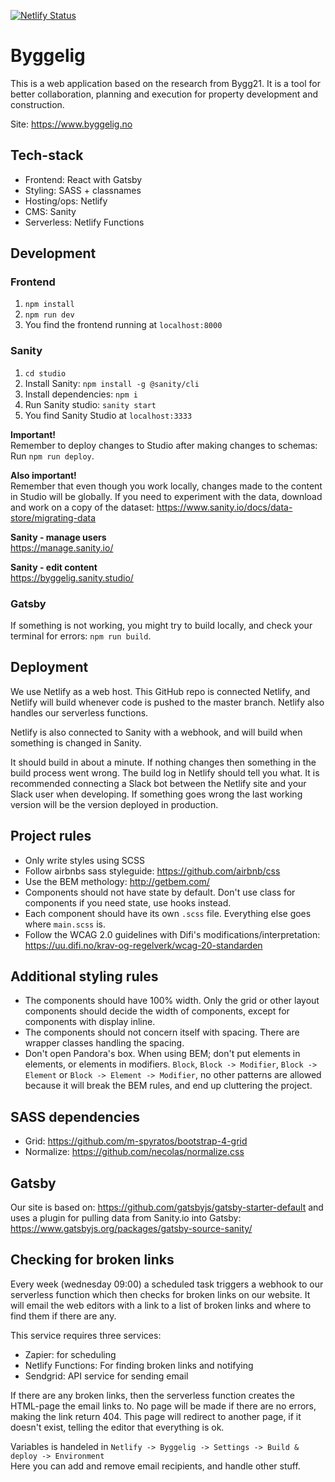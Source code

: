 [![Netlify Status](https://api.netlify.com/api/v1/badges/9c9c731f-0838-48e5-8380-4eb3137cd655/deploy-status)](https://app.netlify.com/sites/byggelig/deploys)

# Byggelig

This is a web application based on the research from Bygg21. It is a tool for better collaboration, planning and execution for property development and construction.

Site: https://www.byggelig.no

## Tech-stack

- Frontend: React with Gatsby
- Styling: SASS + classnames
- Hosting/ops: Netlify
- CMS: Sanity
- Serverless: Netlify Functions

## Development

### Frontend

1. `npm install`
2. `npm run dev`
3. You find the frontend running at `localhost:8000`

### Sanity

1. `cd studio`
2. Install Sanity: `npm install -g @sanity/cli`
3. Install dependencies: `npm i`
4. Run Sanity studio: `sanity start`
5. You find Sanity Studio at `localhost:3333`

**Important!**<br>
Remember to deploy changes to Studio after making changes to schemas: Run `npm run deploy`.

**Also important!**<br>
Remember that even though you work locally, changes made to the content in Studio will be globally. If you need to experiment with the data, download and work on a copy of the dataset: https://www.sanity.io/docs/data-store/migrating-data

**Sanity - manage users**<br>
https://manage.sanity.io/

**Sanity - edit content**<br>
https://byggelig.sanity.studio/

### Gatsby

If something is not working, you might try to build locally, and check your terminal for errors: `npm run build`.

## Deployment

We use Netlify as a web host. This GitHub repo is connected Netlify, and Netlify will build whenever code is pushed to the master branch. Netlify also handles our serverless functions.

Netlify is also connected to Sanity with a webhook, and will build when something is changed in Sanity.

It should build in about a minute. If nothing changes then something in the build process went wrong. The build log in Netlify should tell you what. It is recommended connecting a Slack bot between the Netlify site and your Slack user when developing. If something goes wrong the last working version will be the version deployed in production.

## Project rules

- Only write styles using SCSS
- Follow airbnbs sass styleguide: https://github.com/airbnb/css
- Use the BEM methology: http://getbem.com/
- Components should not have state by default. Don't use class for components if you need state, use hooks instead.
- Each component should have its own `.scss` file. Everything else goes where `main.scss` is.
- Follow the WCAG 2.0 guidelines with Difi's modifications/interpretation: https://uu.difi.no/krav-og-regelverk/wcag-20-standarden

## Additional styling rules

- The components should have 100% width. Only the grid or other layout components should decide the width of components, except for components with display inline.
- The components should not concern itself with spacing. There are wrapper classes handling the spacing.
- Don't open Pandora's box. When using BEM; don't put elements in elements, or elements in modifiers. `Block`, `Block -> Modifier`, `Block -> Element` or `Block -> Element -> Modifier`, no other patterns are allowed because it will break the BEM rules, and end up cluttering the project.

## SASS dependencies

- Grid: https://github.com/m-spyratos/bootstrap-4-grid
- Normalize: https://github.com/necolas/normalize.css

## Gatsby

Our site is based on: https://github.com/gatsbyjs/gatsby-starter-default and uses a plugin for pulling data from Sanity.io into Gatsby: https://www.gatsbyjs.org/packages/gatsby-source-sanity/

## Checking for broken links

Every week (wednesday 09:00) a scheduled task triggers a webhook to our serverless function which then checks for broken links on our website. It will email the web editors with a link to a list of broken links and where to find them if there are any.

This service requires three services:

- Zapier: for scheduling
- Netlify Functions: For finding broken links and notifying
- Sendgrid: API service for sending email

If there are any broken links, then the serverless function creates the HTML-page the email links to. No page will be made if there are no errors, making the link return 404. This page will redirect to another page, if it doesn't exist, telling the editor that everything is ok.

Variables is handeled in `Netlify -> Byggelig -> Settings -> Build & deploy -> Environment`<br>
Here you can add and remove email recipients, and handle other stuff.
